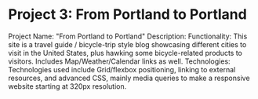 # Project 3: From Portland to Portland

Project Name: "From Portland to Portland"
Description:
    Functionality: 
        This site is a travel guide / bicycle-trip style blog showcasing different cities to visit in the United States, plus hawking some bicycle-related products to visitors. Includes Map/Weather/Calendar links as well.
    Technologies:
        Technologies used include Grid/flexbox positioning, linking to external resources, and advanced CSS, mainly media queries to make a responsive website starting at 320px resolution.
